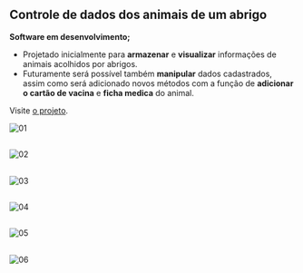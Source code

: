 ## Controle de dados dos animais de um abrigo
__Software em desenvolvimento;__
* Projetado inicialmente para **armazenar** e **visualizar** informações de animais acolhidos por abrigos. 
* Futuramente será possível também **manipular** dados cadastrados, assim como será adicionado novos métodos com a função de **adicionar o cartão de vacina** e **ficha medica** do animal. 

Visite [o projeto](https://liliantavarez.github.io/projeto-ong/).

![01](https://user-images.githubusercontent.com/51184806/140980666-f1ab03ed-0dcb-45c6-82d3-30053db5b93a.png)
##
![02](https://user-images.githubusercontent.com/51184806/140980665-13c6b279-c7ab-4745-bdac-6a954abdefab.png)
##
![03](https://user-images.githubusercontent.com/51184806/140980660-49f8212a-3021-4ef5-b737-cc001249b19b.png)
##
![04](https://user-images.githubusercontent.com/51184806/140980659-5dd6c130-e50a-4a04-8e79-e63d09c86895.png)
##
![05](https://user-images.githubusercontent.com/51184806/140980656-d56dceed-4d5f-42be-bb35-a69dd81056a0.png)
##
![06](https://user-images.githubusercontent.com/51184806/140980652-67e07149-8fea-4a31-8d37-0d086c6b90ee.png)




